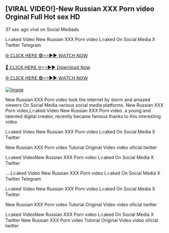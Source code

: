 ## [VIRAL VIDEO!]-New Russian XXX Porn video Orginal Full Hot sex HD



37 sec ago viral on Social Mediads

L𝚎aked Video New Russian XXX Porn video L𝚎aked On Social Media X Twitter Telegram

[🌐 𝖢𝖫𝖨𝖢𝖪 𝖧𝖤𝖱𝖤 🟢==►► 𝖶𝖠𝖳𝖢𝖧 𝖭𝖮𝖶](https://3-tanei-pinik.blogspot.com/2025/02/viral-video.html)

[🔴 𝖢𝖫𝖨𝖢𝖪 𝖧𝖤𝖱𝖤 🌐==►► 𝖣𝗈𝗐𝗇𝗅𝗈𝖺𝖽 𝖭𝗈𝗐](https://3-tanei-pinik.blogspot.com/2025/02/viral-video.html)

[🌐 𝖢𝖫𝖨𝖢𝖪 𝖧𝖤𝖱𝖤 🟢==►► 𝖶𝖠𝖳𝖢𝖧 𝖭𝖮𝖶](https://3-tanei-pinik.blogspot.com/2025/02/viral-video.html)

[![Image](https://github.com/user-attachments/assets/ff3b7bd4-415c-4ca3-a6c8-b1f096193c29)](https://3-tanei-pinik.blogspot.com/2025/02/viral-video.html)

New Russian XXX Porn video took the internet by storm and amazed viewers On Social Media various social media platforms. New Russian XXX Porn video,L𝚎aked Video New Russian XXX Porn video. a young and talented digital creator, recently became famous thanks to this interesting video.

L𝚎aked Video New Russian XXX Porn video L𝚎aked On Social Media X Twitter

New Russian XXX Porn video Tutorial Original Video video oficial twitter

L𝚎aked VideoNew Russian XXX Porn video L𝚎aked On Social Media X Twitter

....L𝚎aked Video New Russian XXX Porn video L𝚎aked On Social Media X Twitter Telegram

L𝚎aked Video New Russian XXX Porn video L𝚎aked On Social Media X Twitter

New Russian XXX Porn video Tutorial Original Video video oficial twitter

L𝚎aked VideoNew Russian XXX Porn video L𝚎aked On Social Media X Twitter
New Russian XXX Porn video Tutorial Original Video video oficial twitter
